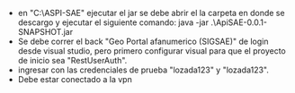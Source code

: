 -   en "C:\ASPI-SAE" ejecutar el jar se debe abrir el la carpeta en donde se descargo y ejecutar el siguiente comando: java -jar .\ApiSAE-0.0.1-SNAPSHOT.jar
-   Se debe correr el back "Geo Portal afanumerico (SIGSAE)" de login desde visual studio, pero primero configurar visual para que el proyecto de inicio sea "RestUserAuth".
-   ingresar con las credenciales de prueba "lozada123" y "lozada123".
-   Debe estar conectado a la vpn